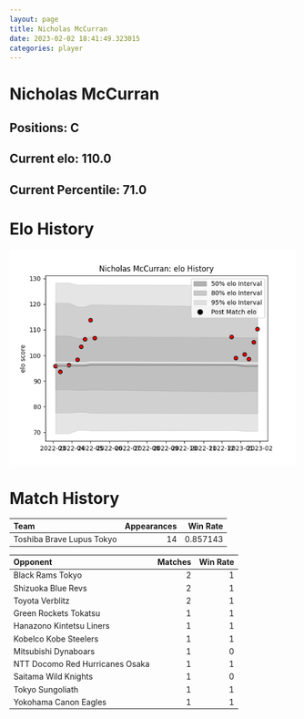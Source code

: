 ```yaml
---  
layout: page  
title: Nicholas McCurran  
date: 2023-02-02 18:41:49.323015  
categories: player  
---
```

# Nicholas McCurran

## Positions: C

## Current elo: 110.0

## Current Percentile: 71.0

# Elo History


![elo history](history_NicholasMcCurran.png)
# Match History


| Team                      |   Appearances |   Win Rate |
|:--------------------------|--------------:|-----------:|
| Toshiba Brave Lupus Tokyo |            14 |   0.857143 |

| Opponent                        |   Matches |   Win Rate |
|:--------------------------------|----------:|-----------:|
| Black Rams Tokyo                |         2 |          1 |
| Shizuoka Blue Revs              |         2 |          1 |
| Toyota Verblitz                 |         2 |          1 |
| Green Rockets Tokatsu           |         1 |          1 |
| Hanazono Kintetsu Liners        |         1 |          1 |
| Kobelco Kobe Steelers           |         1 |          1 |
| Mitsubishi Dynaboars            |         1 |          0 |
| NTT Docomo Red Hurricanes Osaka |         1 |          1 |
| Saitama Wild Knights            |         1 |          0 |
| Tokyo Sungoliath                |         1 |          1 |
| Yokohama Canon Eagles           |         1 |          1 |